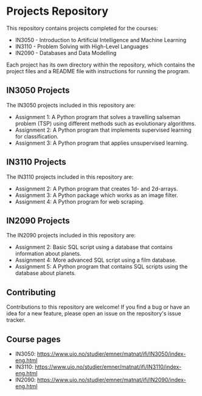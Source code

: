 # Projects Repository
This repository contains projects completed for the courses:
 - IN3050 - Introduction to Artificial Intelligence and Machine Learning
 - IN3110 - Problem Solving with High-Level Languages
 - IN2090 - Databases and Data Modelling

Each project has its own directory within the repository, which contains the project files and a README file with instructions for running the program.

## IN3050 Projects
The IN3050 projects included in this repository are:

- Assignment 1: A Python program that solves a travelling salseman problem (TSP) using different methods such as evolutionary algorithms.
- Assignment 2: A Python program that implements supervised learning for classification.
- Assignment 3: A Python program that applies unsupervised learning.

## IN3110 Projects
The IN3110 projects included in this repository are:

- Assignment 2: A Python program that creates 1d- and 2d-arrays.
- Assignment 3: A Python package which works as an image filter.
- Assignment 4: A Python program for web scraping. 

## IN2090 Projects
The IN2090 projects included in this repository are:
- Assignment 2: Basic SQL script using a database that contains information about planets.
- Assignment 4: More advanced SQL script using a film database. 
- Assignment 5: A Python program that contains SQL scripts using the database about planets.

## Contributing
Contributions to this repository are welcome! If you find a bug or have an idea for a new feature, please open an issue on the repository's issue tracker.

## Course pages
- IN3050: https://www.uio.no/studier/emner/matnat/ifi/IN3050/index-eng.html
- IN3110: https://www.uio.no/studier/emner/matnat/ifi/IN3110/index-eng.html
- IN2090: https://www.uio.no/studier/emner/matnat/ifi/IN2090/index-eng.html


